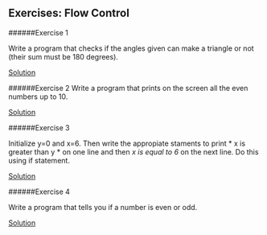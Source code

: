 ## Exercises: Flow Control

######Exercise 1

Write a program that checks if the angles given can make a triangle or not (their sum must be 180 degrees).

[Solution](../code/3.Flow_control/e_3.1.cpp)


######Exercise 2
Write a program that prints on the screen all the even numbers up to 10.

[Solution](../code/3.Flow_control/e_3.2.cpp)

######Exercise 3

Initialize y=0 and x=6. Then write the appropiate staments to print * x is greater than y * on one line and then *x is equal to 6* on the
next line.
Do this using if statement.

[Solution](../code/3.Flow_control/e_3.3.cpp)


######Exercise 4

Write a program that tells you if a number is even or odd.

[Solution](../code/3.Flow_control/e_3.4.cpp)
